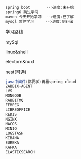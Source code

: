 ```java
spring boot       -->进度:未开始
spring6 跳过学习
maven 今天开始学习  -->进度:已了解
mysql 暂停学习     -->进度:到存储

```

学习路线

mySql

linux&shell

electorn&nuxt

nest(可选)

```java
java中间件(都要学)再看spring cloud
ZABBIX-AGENT
LVS
MONGODB
RABBITMQ
FFMPEG
LIBREOFFICE
REDIS
NGINX
NACOS
MINIO
LOGSTASH
KIBANA
EUREKA
KAFKA
ELASTICSEARCH
```